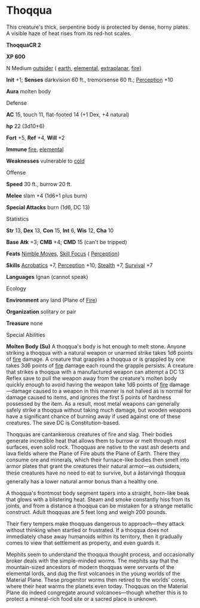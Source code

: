 # Thoqqua

This creature's thick, serpentine body is protected by dense, horny plates. A visible haze of heat rises from its red-hot scales.

**ThoqquaCR 2**

**XP 600**

N Medium [outsider](/pathfinderRPG/prd/monsters/creatureTypes.html#_outsider) ( [earth](/pathfinderRPG/prd/monsters/creatureTypes.html#_earth-subtype), [elemental](/pathfinderRPG/prd/monsters/creatureTypes.html#_elemental-subtype), [extraplanar](/pathfinderRPG/prd/monsters/creatureTypes.html#_extraplanar-subtype), [fire](/pathfinderRPG/prd/monsters/creatureTypes.html#_fire-subtype))

**Init** +1; **Senses** darkvision 60 ft., tremorsense 60 ft.; [Perception](/pathfinderRPG/prd/additionalMonsters/../skills/perception.html#_perception) +10

**Aura** molten body

Defense

**AC** 15, touch 11, flat-footed 14 (+1 Dex, +4 natural)

**hp** 22 (3d10+6)

**Fort** +5, **Ref** +4, **Will** +2

**Immune** [fire](/pathfinderRPG/prd/monsters/creatureTypes.html#_fire-subtype), [elemental](/pathfinderRPG/prd/monsters/creatureTypes.html#_elemental-subtype)

**Weaknesses** vulnerable to [cold](/pathfinderRPG/prd/monsters/creatureTypes.html#_cold-subtype)

Offense

**Speed** 30 ft., burrow 20 ft.

**Melee** slam +4 (1d6+1 plus burn)

**Special Attacks** burn (1d6, DC 13)

Statistics

**Str** 13, **Dex** 13, **Con** 15, **Int** 6, **Wis** 12, **Cha** 10

**Base Atk** +3; **CMB** +4; **CMD** 15 (can't be tripped)

**Feats** [Nimble Moves](/pathfinderRPG/prd/additionalMonsters/../feats.html#_nimble-moves), [Skill Focus](/pathfinderRPG/prd/additionalMonsters/../feats.html#_skill-focus) ( [Perception](/pathfinderRPG/prd/additionalMonsters/../skills/perception.html#_perception))

**Skills** [Acrobatics](/pathfinderRPG/prd/additionalMonsters/../skills/acrobatics.html#_acrobatics) +7, [Perception](/pathfinderRPG/prd/additionalMonsters/../skills/perception.html#_perception) +10, [Stealth](/pathfinderRPG/prd/additionalMonsters/../skills/stealth.html#_stealth) +7, [Survival](/pathfinderRPG/prd/additionalMonsters/../skills/survival.html#_survival) +7

**Languages** Ignan (cannot speak)

Ecology

**Environment** any land (Plane of [Fire](/pathfinderRPG/prd/monsters/creatureTypes.html#_fire-subtype))

**Organization** solitary or pair

**Treasure** none

Special Abilities

**Molten Body (Su)** A thoqqua's body is hot enough to melt stone. Anyone striking a thoqqua with a natural weapon or unarmed strike takes 1d6 points of [fire](/pathfinderRPG/prd/monsters/creatureTypes.html#_fire-subtype) damage. A creature that grapples a thoqqua or is grappled by one takes 3d6 points of [fire](/pathfinderRPG/prd/monsters/creatureTypes.html#_fire-subtype) damage each round the grapple persists. A creature that strikes a thoqqua with a manufactured weapon can attempt a DC 13 Reflex save to pull the weapon away from the creature's molten body quickly enough to avoid having the weapon take 1d6 points of [fire](/pathfinderRPG/prd/monsters/creatureTypes.html#_fire-subtype) damage—damage caused to a weapon in this manner is not halved as is normal for damage caused to items, and ignores the first 5 points of hardness possessed by the item. As a result, most metal weapons can generally safely strike a thoqqua without taking much damage, but wooden weapons have a significant chance of burning away if used against one of these creatures. The save DC is Constitution-based.

Thoqquas are cantankerous creatures of fire and slag. Their bodies generate incredible heat that allows them to burrow or melt through most surfaces, even solid rock. Thoqquas are native to the vast ash deserts and lava fields where the Plane of Fire abuts the Plane of Earth. There they consume ore and minerals, which their furnace-like bodies then smelt into armor plates that grant the creatures their natural armor—as outsiders, these creatures have no need to eat to survive, but a âstarvingâ thoqqua generally has a lower natural armor bonus than a healthy one.

A thoqqua's frontmost body segment tapers into a straight, horn-like beak that glows with a blistering heat. Steam and smoke constantly hiss from its joints, and from a distance a thoqqua can be mistaken for a strange metallic construct. Adult thoqquas are 5 feet long and weigh 200 pounds.

Their fiery tempers make thoqquas dangerous to approach—they attack without thinking when startled or frustrated. If a thoqqua does not immediately chase away humanoids within its territory, then it gradually comes to view that settlement as property, and even guards it.

Mephits seem to understand the thoqqua thought process, and occasionally broker deals with the simple-minded worms. The mephits say that the mountain-sized ancestors of modern thoqquas were servants of the elemental lords, and dug the first volcanoes in the young worlds of the Material Plane. These progenitor worms then retired to the worlds' cores, where their heat warms the planets even today. Thoqquas on the Material Plane do indeed congregate around volcanoes—though whether this is to protect a mineral-rich food site or a sacred place is unknown.

